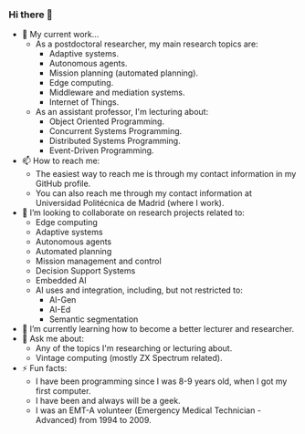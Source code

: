 ### Hi there 👋

- 🔭 My current work...
  - As a postdoctoral researcher, my main research topics are:
    - Adaptive systems.
    - Autonomous agents.
    - Mission planning (automated planning).
    - Edge computing.
    - Middleware and mediation systems.
    - Internet of Things. 
  - As an assistant professor, I'm lecturing about:
    - Object Oriented Programming.
    - Concurrent Systems Programming.
    - Distributed Systems Programming.
    - Event-Driven Programming.
- 📫 How to reach me:
  -  The easiest way to reach me is through my contact information in my GitHub profile.
  -  You can also reach me through my contact information at Universidad Politécnica de Madrid (where I work).
- 👯 I’m looking to collaborate on research projects related to:
  - Edge computing
  - Adaptive systems
  - Autonomous agents
  - Automated planning
  - Mission management and control
  - Decision Support Systems
  - Embedded AI
  - AI uses and integration, including, but not restricted to:
    - AI-Gen
    - AI-Ed
    - Semantic segmentation
- 🌱 I’m currently learning how to become a better lecturer and researcher.
- 💬 Ask me about:
  - Any of the topics I'm researching or lecturing about.
  - Vintage computing (mostly ZX Spectrum related).
- ⚡ Fun facts:
  - I have been programming since I was 8-9 years old, when I got my first computer.
  - I have been and always will be a geek.
  - I was an EMT-A volunteer (Emergency Medical Technician - Advanced) from 1994 to 2009.

<!--
**humitsec/humitsec** is a ✨ _special_ ✨ repository because its `README.md` (this file) appears on your GitHub profile.

Here are some ideas to get you started:

- 🤔 I’m looking for help with ...
- 😄 Pronouns: ...
-->
